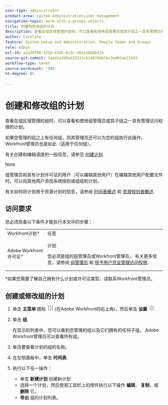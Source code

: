 ```yaml
---
user-type: administrator
product-area: system-administration;user-management
navigation-topic: work-with-a-groups-objects
title: 创建和修改组的计划
description: 查看在组区域管理的组时，可以查看和使用组管理员或其子组之一具有管理访问权限的计划。
author: Caroline
feature: System Setup and Administration, People Teams and Groups
role: Admin
exl-id: a2a39746-331b-41d6-8c3c-e6a1eb68b43a
source-git-commit: 3aad2a3d9ad32313cb14670965bc3ad05ab215d3
workflow-type: tm+mt
source-wordcount: '343'
ht-degree: 0%

---
```


# 创建和修改组的计划

查看在组区域管理的组时，可以查看和使用组管理员或其子组之一具有管理访问权限的计划。

如果您管理的组之上有任何组，则其管理员还可以为您的组执行此操作。 Workfront管理员也是如此（适用于任何组）。

有关创建和编辑调度的一般信息，请参见 [创建计划](../../../administration-and-setup/set-up-workfront/configure-timesheets-schedules/create-schedules.md).

>[!NOTE]
>
>组管理员和具有计划许可证的用户（可以编辑其他用户）在编辑其他用户配置文件时，可以向其他用户添加系统级别或组级别计划。

有关如何将计划用于资源计划的信息，请参阅 [时间表概述](/help/quicksilver/administration-and-setup/set-up-workfront/configure-timesheets-schedules/schedules-overview.md) 和 [资源规划者概述](/help/quicksilver/resource-mgmt/resource-planning/get-started-resource-planner.md).

## 访问要求

您必须具备以下条件才能执行本文中的步骤：

<table style="table-layout:auto"> 
 <col> 
 <col> 
 <tbody> 
  <tr> 
   <td role="rowheader">Workfront计划*</td> 
   <td>任意</td> 
  </tr> 
  <tr> 
   <td role="rowheader">Adobe Workfront许可证*</td> 
   <td> <p>计划 </p> <p>您必须是组的组管理员或Workfront管理员。 有关更多信息，请参阅 <a href="../../../administration-and-setup/manage-groups/group-roles/group-administrators.md" class="MCXref xref">组管理员</a> 和 <a href="../../../administration-and-setup/add-users/configure-and-grant-access/grant-a-user-full-administrative-access.md" class="MCXref xref">授予用户完全管理访问权限</a>.</p> </td> 
  </tr> 
 </tbody> 
</table>

&#42;如果您需要了解自己拥有什么计划或许可证类型，请联系Workfront管理员。

## 创建或修改组的计划

1. 单击 **主菜单** 图标 ![](assets/main-menu-icon.png) (在Adobe Workfront的右上角)，然后单击 **设置** ![](assets/gear-icon-settings.png).

1. 单击 **组**.

   在显示的列表中，您可以看到您管理的组以及它们拥有的任何子组。 Adobe Workfront管理员可以查看所有组。

1. 单击要查看计划的组的名称。
1. 在左侧面板中，单击 **时间表**.
1. 执行以下任一操作：

   * 单击 **新建计划** 创建新计划
   * 选择一个计划，然后使用工具栏上的控件执行以下操作 **编辑**， **复制**，或 **删除** 它。
   * **导出** 组的计划列表。

